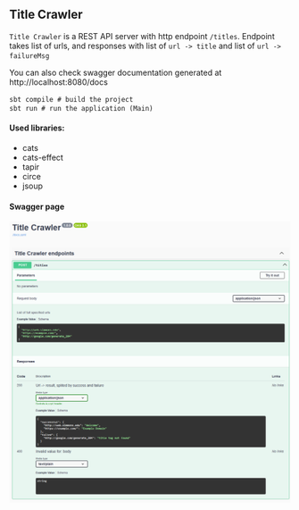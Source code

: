 ## Title Crawler

`Title Crawler` is a REST API server with http endpoint `/titles`.
 Endpoint takes list of urls, and responses with list of `url -> title` and list of `url -> failureMsg`

You can also check swagger documentation generated at http://localhost:8080/docs

```shell
sbt compile # build the project
sbt run # run the application (Main)
```

#### Used libraries:
* cats
* cats-effect
* tapir
* circe
* jsoup

#### Swagger page
![swagger page](./misc/swagger.png)